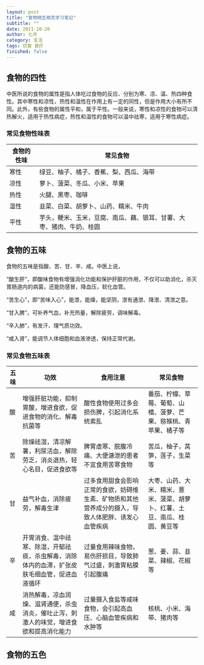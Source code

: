 ```yaml
---
layout: post
title: "食物相生相克学习笔记"
subtitle: ""
date: 2021-10-20
author: 七月
category: 生活
tags: 饮食 食疗
finished: false
---
```


## 食物的四性

中医所说的食物的属性是指人体吃过食物的反应、分别为寒、凉、温、热四种食性。其中寒性和凉性，热性和温性在作用上有一定的同性，但是作用大小有所不同。此外，有些食物的属性平和，属于平性。一般来说，寒性和凉性的食物可以清热解火，适用于热性病症，热性和温性的食物可以温中祛寒，适用于寒性病症。

### 常见食物性味表

| 食物的性味 | 常见食物                                                     |
| ---------- | ------------------------------------------------------------ |
| 寒性       | 绿豆、柚子、橘子、香蕉、梨、西瓜、海带                       |
| 凉性       | 萝卜、菠菜、冬瓜、小米、苹果                                 |
| 热性       | 火腿、黑枣、咖啡                                             |
| 温性       | 韭菜、白菜、胡萝卜、山药、糯米、牛肉                         |
| 平性       | 芋头，粳米、玉米，豆腐、南瓜、藕、银耳、甘薯、大枣、猪肉、牛奶、桂圆 |



## 食物的五味

食物的五味是指酸、苦、甘、辛、咸。中医上说，

“酸生肝”，即酸味食物有增强消化功能和保护肝脏的作用，不仅可以助消化，杀灭胃肠道内的病菌，还能防感冒，降血压，软化血管。

“苦生心”，即“苦味入心”，能泄，能燥，能坚阴，泄有通泄、降泄、清泄之意。

“甘入脾”，可补养气血，补充热量，解除疲劳，调味解毒。

“辛入肺”，有发汗、理气质功效。

“咸入肾”，能调节人体细胞和血液渗透，保持正常代谢。

### 常见食物五味表

| 五味 | 功效                                                         | 食用注意                                                     | 常见食物                                                     |
| ---- | ------------------------------------------------------------ | ------------------------------------------------------------ | ------------------------------------------------------------ |
| 酸   | 增强肝脏功能，抑制胃酸，增进食欲，促进食物的消化、解毒抗菌等 | 酸性食物使用过多会损伤脾，引起消化系统紊乱                   | 番茄、柠檬、草莓、葡萄、山楂、菠萝、芒果、猕猴桃、青苹果、橘子等 |
| 苦   | 除燥祛湿，清凉解暑，利尿活血，解除劳乏，消炎退热，轻心名目，促进食欲等 | 脾胃虚寒、脘腹冷痛、大便溏泄的患者不宜食用苦寒食物           | 苦瓜，柚子，莴笋，莲子，生菜等                               |
| 甘   | 益气补血，消除疲劳，解毒生津                                 | 过多食用甜食会影响正常的食欲，妨碍维生素、矿物质和其他营养成分的摄入，导致人体肥胖、诱发心血管疾病 | 大枣、山药、大米、糯米、薏米、菠菜、胡萝卜、红薯、土豆、南瓜、桂圆、黄豆等 |
| 辛   | 开胃消食、温中祛寒、除湿，开郁祛痰，杀虫解毒，消除体内的血滞，扩张皮肤毛细血管，促进血液循环 | 过量食用辣味食物，易伤肝损目，导致肺气过盛，刺激胃粘膜引起腹痛 | 葱、姜、蒜、韭菜、辣椒、花椒等                               |
| 咸   | 消热解毒，凉血润燥、滋肾通便，杀虫消炎，催吐止泻，刺激人的味觉，增进食欲和提高消化能力 | 过量摄入食盐等咸味食物，会引起高血压、心脑血管疾病和水肿等   | 核桃、小米、海带、猪肉等                                     |

## 食物的五色


